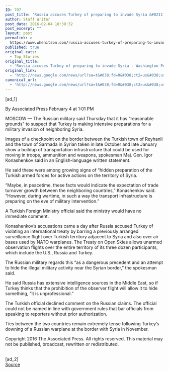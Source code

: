 ```yaml
---
ID: 707
post_title: 'Russia accuses Turkey of preparing to invade Syria &#8211; Washington Post'
author: Staff Writer
post_date: 2016-02-04 18:38:32
post_excerpt: ""
layout: post
permalink: >
  https://www.whenitson.com/russia-accuses-turkey-of-preparing-to-invade-syria-washington-post/
published: true
original_cats:
  - Top Stories
original_title:
  - 'Russia accuses Turkey of preparing to invade Syria - Washington Post'
original_link:
  - 'http://news.google.com/news/url?sa=t&#038;fd=R&#038;ct2=us&#038;usg=AFQjCNE5_J4n0F6Vn-jzSdAR5gXXUhWnCg&#038;clid=c3a7d30bb8a4878e06b80cf16b898331&#038;cid=52779041768726&#038;ei=p5qzVvCrAYGohQHXqKCQAQ&#038;url=https://www.washingtonpost.com/world/middle_east/russia-accuses-turkey-of-preparing-to-invade-syria/2016/02/04/9192c1c4-cb5c-11e5-b9ab-26591104bb19_story.html'
canonical_url:
  - 'http://news.google.com/news/url?sa=t&#038;fd=R&#038;ct2=us&#038;usg=AFQjCNE5_J4n0F6Vn-jzSdAR5gXXUhWnCg&#038;clid=c3a7d30bb8a4878e06b80cf16b898331&#038;cid=52779041768726&#038;ei=p5qzVvCrAYGohQHXqKCQAQ&#038;url=https://www.washingtonpost.com/world/middle_east/russia-accuses-turkey-of-preparing-to-invade-syria/2016/02/04/9192c1c4-cb5c-11e5-b9ab-26591104bb19_story.html'
---
```

 [ad_1]
<br><div id="article-body" readability="82.5"> <p> <span class="pb-byline" itemprop="author" itemscope="" itemtype="http://schema.org/Person">By <span itemprop="name">Associated Press</span></span> <span class="pb-timestamp" itemprop="datePublished" content="2016-02-04T01:01-500">February 4 at 1:01 PM</span> </p> <article itemprop="articleBody" readability="51"><p>MOSCOW — The Russian military said Thursday that it has “reasonable grounds” to suspect that Turkey is making intensive preparations for a military invasion of neighboring Syria.</p> <p>Images of a checkpoint on the border between the Turkish town of Reyhanli and the town of Sarmada in Syrian taken in late October and late January show a buildup of transportation infrastructure that could be used for moving in troops, ammunition and weapons, spokesman Maj. Gen. Igor Konashenkov said in an English-language written statement.</p> <p>He said these were among growing signs of “hidden preparation of the Turkish armed forces for active actions on the territory of Syria.</p> <p> “Maybe, in peacetime, these facts would indicate the expectation of trade turnover growth between the neighboring countries,” Konashenkov said. “However, during wartime, in such a way the transport infrastructure is preparing on the eve of military intervention.”</p> <p>A Turkish Foreign Ministry official said the ministry would have no immediate comment.</p> <p>Konashenkov’s accusations came a day after Russia accused Turkey of violating an international treaty by barring a previously arranged surveillance flight over Turkish territory adjacent to Syria and also over air bases used by NATO warplanes. The Treaty on Open Skies allows unarmed observation flights over the entire territory of its three dozen participants, which include the U.S., Russia and Turkey.</p> <p>The Russian military regards this “as a dangerous precedent and an attempt to hide the illegal military activity near the Syrian border,” the spokesman said.</p> <p>He said Russia has extensive intelligence sources in the Middle East, so if Turkey thinks that the prohibition of the observer flight will allow it to hide something, “it is unprofessional.”</p> <p>The Turkish official declined comment on the Russian claims. The official could not be named in line with government rules that bar officials from speaking to reporters without prior authorization.</p> <p>Ties between the two countries remain extremely tense following Turkey’s downing of a Russian warplane at the border with Syria in November.</p> <p>Copyright 2016 The Associated Press. All rights reserved. This material may not be published, broadcast, rewritten or redistributed.</p> </article>  </div>
<br>[ad_2]
<br><a href="http://news.google.com/news/url?sa=t&#038;fd=R&#038;ct2=us&#038;usg=AFQjCNE5_J4n0F6Vn-jzSdAR5gXXUhWnCg&#038;clid=c3a7d30bb8a4878e06b80cf16b898331&#038;cid=52779041768726&#038;ei=p5qzVvCrAYGohQHXqKCQAQ&#038;url=https://www.washingtonpost.com/world/middle_east/russia-accuses-turkey-of-preparing-to-invade-syria/2016/02/04/9192c1c4-cb5c-11e5-b9ab-26591104bb19_story.html">Source </a>